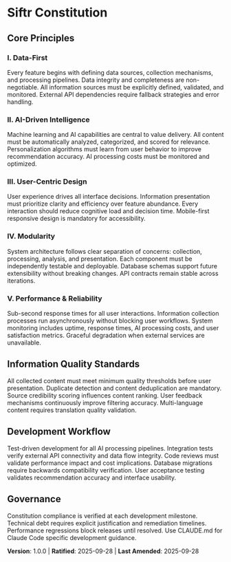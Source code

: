 <!--
Sync Impact Report:
Version Change: (Initial) → 1.0.0
Added Sections:
- Core Principles: Data-First, AI-Driven Intelligence, User-Centric Design, Modularity, Performance & Reliability
- Information Quality Standards
- Development Workflow
Templates Requiring Updates: All aligned with new constitution
Follow-up TODOs: None
-->

# Siftr Constitution

## Core Principles

### I. Data-First
Every feature begins with defining data sources, collection mechanisms, and processing pipelines. Data integrity and completeness are non-negotiable. All information sources must be explicitly defined, validated, and monitored. External API dependencies require fallback strategies and error handling.

### II. AI-Driven Intelligence
Machine learning and AI capabilities are central to value delivery. All content must be automatically analyzed, categorized, and scored for relevance. Personalization algorithms must learn from user behavior to improve recommendation accuracy. AI processing costs must be monitored and optimized.

### III. User-Centric Design
User experience drives all interface decisions. Information presentation must prioritize clarity and efficiency over feature abundance. Every interaction should reduce cognitive load and decision time. Mobile-first responsive design is mandatory for accessibility.

### IV. Modularity
System architecture follows clear separation of concerns: collection, processing, analysis, and presentation. Each component must be independently testable and deployable. Database schemas support future extensibility without breaking changes. API contracts remain stable across iterations.

### V. Performance & Reliability
Sub-second response times for all user interactions. Information collection processes run asynchronously without blocking user workflows. System monitoring includes uptime, response times, AI processing costs, and user satisfaction metrics. Graceful degradation when external services are unavailable.

## Information Quality Standards

All collected content must meet minimum quality thresholds before user presentation. Duplicate detection and content deduplication are mandatory. Source credibility scoring influences content ranking. User feedback mechanisms continuously improve filtering accuracy. Multi-language content requires translation quality validation.

## Development Workflow

Test-driven development for all AI processing pipelines. Integration tests verify external API connectivity and data flow integrity. Code reviews must validate performance impact and cost implications. Database migrations require backwards compatibility verification. User acceptance testing validates recommendation accuracy and interface usability.

## Governance

Constitution compliance is verified at each development milestone. Technical debt requires explicit justification and remediation timelines. Performance regressions block releases until resolved. Use CLAUDE.md for Claude Code specific development guidance.

**Version**: 1.0.0 | **Ratified**: 2025-09-28 | **Last Amended**: 2025-09-28